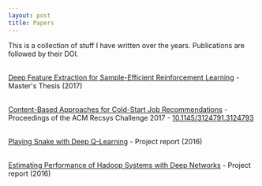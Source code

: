 ```yaml
---
layout: post
title: Papers
---
```

This is a collection of stuff I have written over the years. Publications are followed by their DOI. <br><br>


<a target="_blank" href="https://github.com/danielegrattarola/master-thesis">Deep Feature Extraction for Sample-Efficient Reinforcement Learning</a> - Master's Thesis (2017)
<br><br>

<a target="_blank" href="/assets/papers/2017_grattarola_recsys.pdf">Content-Based Approaches for Cold-Start Job Recommendations</a> - Proceedings of the ACM Recsys Challenge 2017 - <a href="http://dx.doi.org/10.1145/3124791.3124793">10.1145/3124791.3124793</a>
<br><br>

<a target="_blank" href="/assets/papers/2016_grattarola_snake.pdf">Playing Snake with Deep Q-Learning</a> - Project report (2016)
<br><br>

<a target="_blank" href="/assets/papers/2016_grattarola_hadoop.pdf">Estimating Performance of Hadoop Systems with Deep Networks</a> - Project report (2016)
